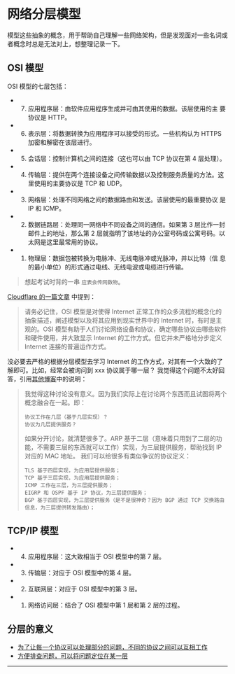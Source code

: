 # 网络分层模型

模型这些抽象的概念，用于帮助自己理解一些网络架构，但是发现面对一些名词或者概念时总是无法对上，想整理记录一下。

## OSI 模型

OSI 模型的七层包括：

- 7. 应用程序层：由软件应用程序生成并可由其使用的数据。该层使用的主 要协议是 HTTP。
- 6. 表示层：将数据转换为应用程序可以接受的形式。一些机构认为 HTTPS 加密和解密在该层进行。
- 5. 会话层：控制计算机之间的连接（这也可以由 TCP 协议在第 4 层处理）。
- 4. 传输层：提供在两个连接设备之间传输数据以及控制服务质量的方法。这里使用的主要协议是 TCP 和 UDP。
- 3. 网络层：处理不同网络之间的数据路由和发送。该层使用的最重要协议 是 IP 和 ICMP。
- 2. 数据链路层：处理同一网络中不同设备之间的通信。如果第 3 层比作一封邮件上的地址，那么第 2 层就指明了该地址的办公室号码或公寓号码。以 太网是这里最常用的协议。
- 1. 物理层：数据包被转换为电脉冲、无线电脉冲或光脉冲，并以比特（信 息的最小单位）的形式通过电线、无线电波或电缆进行传输。

> 想起考试时背的一串 `应表会传网数物`。

[Cloudflare 的一篇文章][1] 中提到：

> 请务必记住，OSI 模型是对使得 Internet 正常工作的众多流程的概念化的抽象描述，阐述模型以及将其应用到现实世界中的 Internet 时，有时是主观的。OSI 模型有助于人们讨论网络设备和协议，确定哪些协议由哪些软件和硬件使用，并大致显示 Internet 的工作方式。但它并未严格地分步定义 Internet 连接的普遍运作方式。

没必要去严格的根据分层模型去学习 Internet 的工作方式，对其有一个大致的了解即可。比如，经常会被询问到 xxx 协议属于哪一层？
我觉得这个问题不太好回答，引用[其他博客][2]中的说明：

> 我觉得这种讨论没有意义。因为我们实际上在讨论两个东西而且试图将两个概念融合在一起。即：
> 
>     协议工作在几层（基于几层实现）？
>     协议为几层提供服务？
> 
> 如果分开讨论，就清楚很多了。ARP 基于二层（意味着只用到了二层的功能，不需要三层的东西就可以工作）实现，为三层提供服务，帮助找到 IP 对应的 MAC 地址。
> 我们可以给很多有类似争议的协议定义：
> 
>     TLS 基于四层实现，为应用层提供服务；
>     TCP 基于三层实现，为应用层提供服务；
>     ICMP 工作在三层，为三层提供服务；
>     EIGRP 和 OSPF 基于 IP 协议，为三层提供服务；
>     BGP 基于四层实现，为三层提供服务（是不是很神奇？因为 BGP 通过 TCP 交换路由信息，为三层提供转发路由）；

## TCP/IP 模型

- 4. 应用程序层：这大致相当于 OSI 模型中的第 7 层。
- 3. 传输层：对应于 OSI 模型中的第 4 层。
- 2. 互联网层：对应于 OSI 模型中的第 3 层。
- 1. 网络访问层：结合了 OSI 模型中第 1 层和第 2 层的过程。

## 分层的意义

- [为了让每一个协议可以处理部分的问题，不同的协议之间可以互相工作][2]
- [方便排查问题，可以将问题定位在某一层][2]

---

[1]: https://www.cloudflare.com/zh-cn/learning/network-layer/what-is-the-network-layer/ "什么是网络层？|网络与 Internet 层"
[2]: https://www.kawabangga.com/posts/6295 "理解网络的分层模型"
